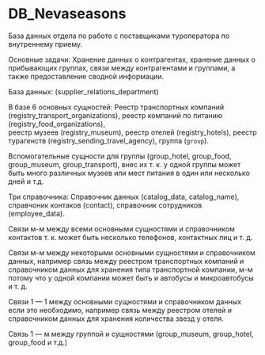 # DB_Nevaseasons
База данных отдела по работе с поставщиками туроператора по внутреннему приему.


Основные задачи: Хранение данных о контрагентах, хранение данных о прибывающих группах, связи между контрагентами и 
группами, а также предоставление сводной информации.

База данных: (supplier_relations_department)

В базе 6 основных сущностей: 
Реестр транспортных компаний (registry_transport_organizations), 
реестр компаний по питанию (registry_food_organizations),  
реестр музеев (registry_museum), 
реестр отелей (registry_hotels), 
реестр турагенств (registry_sending_travel_agency), 
группа (`group`).

Вспомогательные сущности для группы (group_hotel, group_food, group_museum, group_transport), 
внес их т. к. у одной группы может быть много различных музеев или мест питания в один или несколько дней и т.д.

Три справочника: 
Справочник данных (catalog_data, catalog_name), 
справчоник контаков (contact), 
справочник сотрудников (employee_data).
 
Связи м-м между всеми основными сущностями и справочником контактов т. к. может быть несколько телефонов, контактных лиц и т. д.

Связи м-м между некоторыми основными сущностями и справочником данных, 
например связь между реестром транспортных компаний и справочником данных для хранения типа транспортной компании, 
м-м потому что у одной компании может быть и автобусы и микроавтобусы и т. д.

Связи 1 — 1 между основными сущностями и справочником данных если это необходимо, 
например связь между реестром отелей и справочником данных для хранения количества звезд у отеля.

Связь 1 — м между группой и сущностями (group_museum, group_hotel, group_food и т.д.)
